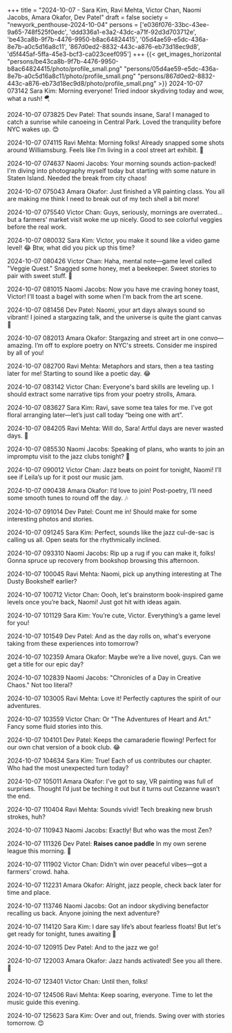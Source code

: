 +++
title = "2024-10-07 - Sara Kim, Ravi Mehta, Victor Chan, Naomi Jacobs, Amara Okafor, Dev Patel"
draft = false
society = "newyork_penthouse-2024-10-04"
persons = ['e036f076-33bc-43ee-9a65-748f525f0edc', 'ddd336a1-e3a2-43dc-a71f-92d3d703712e', 'be43ca8b-9f7b-4476-9950-b8ac64824415', '05d4ae59-e5dc-436a-8e7b-a0c5d16a8c11', '867d0ed2-8832-443c-a876-eb73d18ec9d8', 'd5f445af-5ffa-45e3-bcf3-ca023ceef095']
+++
{{< get_images_horizontal "persons/be43ca8b-9f7b-4476-9950-b8ac64824415/photo/profile_small.png" "persons/05d4ae59-e5dc-436a-8e7b-a0c5d16a8c11/photo/profile_small.png" "persons/867d0ed2-8832-443c-a876-eb73d18ec9d8/photo/profile_small.png" >}}
2024-10-07 073142 Sara Kim: Morning everyone! Tried indoor skydiving today and wow, what a rush! 🪂

2024-10-07 073825 Dev Patel: That sounds insane, Sara! I managed to catch a sunrise while canoeing in Central Park. Loved the tranquility before NYC wakes up. 😊

2024-10-07 074115 Ravi Mehta: Morning folks! Already snapped some shots around Williamsburg. Feels like I’m living in a cool street art exhibit. 📸

2024-10-07 074637 Naomi Jacobs: Your morning sounds action-packed! I'm diving into photography myself today but starting with some nature in Staten Island. Needed the break from city chaos!

2024-10-07 075043 Amara Okafor: Just finished a VR painting class. You all are making me think I need to break out of my tech shell a bit more!

2024-10-07 075540 Victor Chan: Guys, seriously, mornings are overrated... but a farmers' market visit woke me up nicely. Good to see colorful veggies before the real work.

2024-10-07 080032 Sara Kim: Victor, you make it sound like a video game level! 😂 Btw, what did you pick up this time?

2024-10-07 080426 Victor Chan: Haha, mental note—game level called "Veggie Quest." Snagged some honey, met a beekeeper. Sweet stories to pair with sweet stuff. 🍯

2024-10-07 081015 Naomi Jacobs: Now you have me craving honey toast, Victor! I'll toast a bagel with some when I'm back from the art scene.

2024-10-07 081456 Dev Patel: Naomi, your art days always sound so vibrant! I joined a stargazing talk, and the universe is quite the giant canvas 🌌

2024-10-07 082013 Amara Okafor: Stargazing and street art in one convo—amazing. I’m off to explore poetry on NYC's streets. Consider me inspired by all of you!

2024-10-07 082700 Ravi Mehta: Metaphors and stars, then a tea tasting later for me! Starting to sound like a poetic day. 😂

2024-10-07 083142 Victor Chan: Everyone's bard skills are leveling up. I should extract some narrative tips from your poetry strolls, Amara.

2024-10-07 083627 Sara Kim: Ravi, save some tea tales for me. I've got floral arranging later—let’s just call today “being one with art”. 

2024-10-07 084205 Ravi Mehta: Will do, Sara! Artful days are never wasted days. 🌿

2024-10-07 085530 Naomi Jacobs: Speaking of plans, who wants to join an impromptu visit to the jazz clubs tonight? 🎷

2024-10-07 090012 Victor Chan: Jazz beats on point for tonight, Naomi! I’ll see if Leila’s up for it post our music jam.

2024-10-07 090438 Amara Okafor: I’d love to join! Post-poetry, I’ll need some smooth tunes to round off the day. 🎶

2024-10-07 091014 Dev Patel: Count me in! Should make for some interesting photos and stories.

2024-10-07 091245 Sara Kim: Perfect, sounds like the jazz cul-de-sac is calling us all. Open seats for the rhythmically inclined. 

2024-10-07 093310 Naomi Jacobs: Rip up a rug if you can make it, folks! Gonna spruce up recovery from bookshop browsing this afternoon.

2024-10-07 100045 Ravi Mehta: Naomi, pick up anything interesting at The Dusty Bookshelf earlier?

2024-10-07 100712 Victor Chan: Oooh, let's brainstorm book-inspired game levels once you’re back, Naomi! Just got hit with ideas again.

2024-10-07 101129 Sara Kim: You’re cute, Victor. Everything’s a game level for you!

2024-10-07 101549 Dev Patel: And as the day rolls on, what's everyone taking from these experiences into tomorrow?

2024-10-07 102359 Amara Okafor: Maybe we’re a live novel, guys. Can we get a title for our epic day?

2024-10-07 102839 Naomi Jacobs: "Chronicles of a Day in Creative Chaos." Not too literal?

2024-10-07 103005 Ravi Mehta: Love it! Perfectly captures the spirit of our adventures. 

2024-10-07 103559 Victor Chan: Or "The Adventures of Heart and Art." Fancy some fluid stories into this.

2024-10-07 104101 Dev Patel: Keeps the camaraderie flowing! Perfect for our own chat version of a book club. 😂

2024-10-07 104634 Sara Kim: True! Each of us contributes our chapter. Who had the most unexpected turn today?

2024-10-07 105011 Amara Okafor: I’ve got to say, VR painting was full of surprises. Thought I’d just be teching it out but it turns out Cezanne wasn’t the end. 

2024-10-07 110404 Ravi Mehta: Sounds vivid! Tech breaking new brush strokes, huh? 

2024-10-07 110943 Naomi Jacobs: Exactly! But who was the most Zen? 

2024-10-07 111326 Dev Patel: **Raises canoe paddle** In my own serene league this morning. 🙂

2024-10-07 111902 Victor Chan: Didn't win over peaceful vibes—got a farmers’ crowd. haha.

2024-10-07 112231 Amara Okafor: Alright, jazz people, check back later for time and place.

2024-10-07 113746 Naomi Jacobs: Got an indoor skydiving benefactor recalling us back. Anyone joining the next adventure?

2024-10-07 114120 Sara Kim: I dare say life’s about fearless floats! But let's get ready for tonight, tunes awaiting 🎵 

2024-10-07 120915 Dev Patel: And to the jazz we go!

2024-10-07 122003 Amara Okafor: Jazz hands activated! See you all there. 👐

2024-10-07 123401 Victor Chan: Until then, folks!

2024-10-07 124506 Ravi Mehta: Keep soaring, everyone. Time to let the music guide this evening. 

2024-10-07 125623 Sara Kim: Over and out, friends. Swing over with stories tomorrow. 😊
